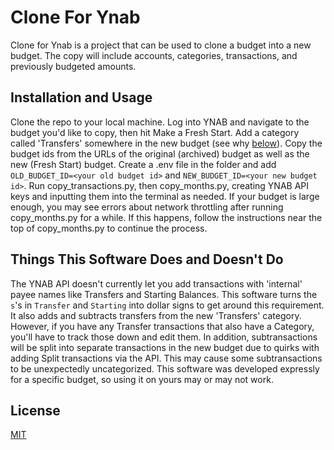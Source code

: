 # Clone For Ynab

Clone for Ynab is a project that can be used to clone a budget into a new budget.
The copy will include accounts, categories, transactions, and previously budgeted amounts.

## Installation and Usage

Clone the repo to your local machine.
Log into YNAB and navigate to the budget you'd like to copy, then hit Make a Fresh Start.
Add a category called 'Transfers' somewhere in the new budget (see why [below](#things-this-software-does-and-doesnt-do)).
Copy the budget ids from the URLs of the original (archived) budget as well as the new (Fresh Start) budget.
Create a .env file in the folder and add `OLD_BUDGET_ID=<your old budget id>` and `NEW_BUDGET_ID=<your new budget id>`. 
Run copy_transactions.py, then copy_months.py, creating YNAB API keys and inputting them into the terminal as needed.
If your budget is large enough, you may see errors about network throttling after running copy_months.py for a while.
If this happens, follow the instructions near the top of copy_months.py to continue the process.

## Things This Software Does and Doesn't Do

The YNAB API doesn't currently let you add transactions with 'internal' payee names like Transfers and Starting Balances.
This software turns the `s`'s in `Transfer` and `Starting` into dollar signs to get around this requirement. 
It also adds and subtracts transfers from the new 'Transfers' category. 
However, if you have any Transfer transactions that also have a Category, you'll have to track those down and edit them.
In addition, subtransactions will be split into separate transactions in the new budget due to quirks with adding Split transactions via the API.
This may cause some subtransactions to be unexpectedly uncategorized. 
This software was developed expressly for a specific budget, so using it on yours may or may not work. 

## License

[MIT](https://choosealicense.com/licenses/mit/)